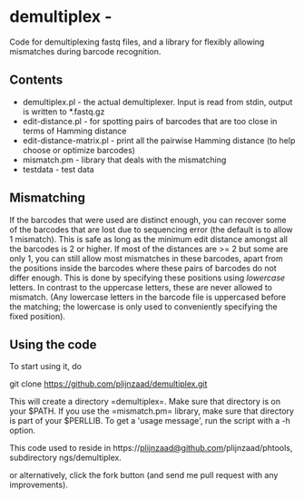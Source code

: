 # demultiplex - 

Code for demultiplexing fastq files, and a library for flexibly allowing mismatches during barcode recognition.

## Contents

 * demultiplex.pl - the actual demultiplexer. Input is read from stdin, output is written to *.fastq.gz
 * edit-distance.pl - for spotting pairs of barcodes that are too close  in terms of Hamming distance
 * edit-distance-matrix.pl - print all the pairwise Hamming distance (to help choose or optimize barcodes)
 * mismatch.pm - library that deals with the mismatching
 * testdata - test data

## Mismatching

If the barcodes that were used are distinct enough, you can recover some
of the barcodes that are lost due to sequencing error (the default is to
allow 1 mismatch).  This is safe as long as the minimum edit distance
amongst all the barcodes is 2 or higher. If most of the distances are >=
2 but some are only 1, you can still allow most mismatches in these
barcodes, apart from the positions inside the barcodes where these pairs
of barcodes do not differ enough. This is done by specifying these
positions using *lowercase* letters. In contrast to the uppercase
letters, these are never allowed to mismatch. (Any lowercase letters in
the barcode file is uppercased before the matching; the lowercase is
only used to conveniently specifying the fixed position).

## Using the code

To start using it, do 

  git clone https://github.com/plijnzaad/demultiplex.git

This will create a directory =demultiplex=. Make sure that directory is on your $PATH. 
If you use the =mismatch.pm= library, make sure that directory is part of your $PERLLIB.
To get a 'usage message', run the script with a -h option.

This code used to reside in https://plijnzaad@github.com/plijnzaad/phtools, subdirectory ngs/demultiplex.

or alternatively, click the fork button (and send me pull request with any improvements). 
